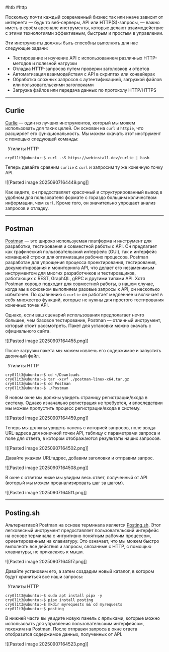 #htb #http

Поскольку почти каждый современный бизнес так или иначе зависит от интернета — будь то веб-серверы, API или HTTP(S)-запросы, — важно иметь в своём арсенале инструменты, которые делают взаимодействие с этими технологиями эффективным, быстрым и простым в управлении.

Эти инструменты должны быть способны выполнять для нас следующие задачи:

- Тестирование и изучение API с использованием различных HTTP-методов и полезной нагрузки
- Отладка HTTP-запросов путем проверки заголовков и ответов
- Автоматизация взаимодействия с API в скриптах или конвейерах
- Обработка сложных запросов с аутентификацией, загрузкой файлов или пользовательскими заголовками
- Загрузка файлов или передача данных по протоколу HTTP/HTTPS

---

## Curlie

[Curlie](https://github.com/rs/curlie) — один из лучших инструментов, который мы можем использовать для таких целей. Он основан на `curl` и `httpie`, что расширяет его функциональность. Мы можем скачать этот инструмент с помощью следующей команды:

  Утилиты HTTP

```shell-session
cry0l1t3@ubuntu:~$ curl -sS https://webinstall.dev/curlie | bash
```

Теперь давайте сравним `curlie` с `curl` и запросим ту же конечную точку API.

![[Pasted image 20250907164449.png]]

Как видите, он предоставляет красочный и структурированный вывод в удобном для пользователя формате с гораздо большим количеством информации, чем `curl`. Кроме того, он значительно упрощает анализ запросов и отладку.

---

## Postman

[Postman](https://www.postman.com/downloads/) — это широко используемая платформа и инструмент для разработки, тестирования и совместной работы с API. Он предлагает как графический пользовательский интерфейс (GUI), так и интерфейс командной строки для оптимизации рабочих процессов. Postman разработан для упрощения процесса проектирования, тестирования, документирования и мониторинга API, что делает его незаменимым инструментом для многих разработчиков и тестировщиков, работающих с REST, GraphQL, gRPC и другими типами API. Хотя Postman хорошо подходит для совместной работы, в нашем случае, когда мы в основном выполняем разовые запросы к API, он несколько избыточен. По сравнению с `curlie` он работает медленнее и включает в себя множество функций, которые не нужны для простого тестирования конечных точек API.

Однако, если ваш сценарий использования предполагает нечто большее, чем базовое тестирование, Postman — отличный инструмент, который стоит рассмотреть. Пакет для установки можно скачать с официального сайта.

![[Pasted image 20250907164455.png]]

После загрузки пакета мы можем извлечь его содержимое и запустить двоичный файл.

  Утилиты HTTP

```shell-session
cry0l1t3@ubuntu:~$ cd ~/Downloads
cry0l1t3@ubuntu:~$ tar -xzvf ./postman-linux-x64.tar.gz
cry0l1t3@ubuntu:~$ cd Postman
cry0l1t3@ubuntu:~$ ./Postman
```

В новом окне мы должны увидеть страницу регистрации/входа в систему. Однако изначально регистрация не требуется, и впоследствии мы можем пропустить процесс регистрации/входа в систему.

![[Pasted image 20250907164459.png]]

Теперь мы должны увидеть панель с историей запросов, поле ввода URL-адреса для конечной точки API, таблицу с параметрами запроса и поле для ответа, в котором отображаются результаты наших запросов.

![[Pasted image 20250907164502.png]]

Давайте укажем URL-адрес, добавим заголовки и отправим запрос.

![[Pasted image 20250907164508.png]]

В окне с ответом ниже мы увидим весь ответ, полученный от API (который мы можем проанализировать шаг за шагом).

![[Pasted image 20250907164511.png]]

---

## Posting.sh

Альтернативой Postman на основе терминала является [Posting.sh](https://posting.sh/). Этот легковесный инструмент предоставляет пользовательский интерфейс на основе терминала с интуитивно понятным рабочим процессом, ориентированным на клавиатуру. Это означает, что мы можем быстро выполнять все действия и запросы, связанные с HTTP, с помощью клавиатуры, не прикасаясь к мыши.

![[Pasted image 20250907164517.png]]

Давайте установим его, а затем создадим новый каталог, в котором будут храниться все наши запросы:

  Утилиты HTTP

```shell-session
cry0l1t3@ubuntu:~$ sudo apt install pipx -y
cry0l1t3@ubuntu:~$ pipx install posting
cry0l1t3@ubuntu:~$ mkdir myrequests && cd myrequests
cry0l1t3@ubuntu:~$ posting
```

В нижней части вы увидите новую панель с ярлыками, которые можно использовать для управления пользовательским интерфейсом, похожим на Postman. После отправки запроса в окне ответа отобразится содержимое данных, полученных от API.

![[Pasted image 20250907164523.png]]

